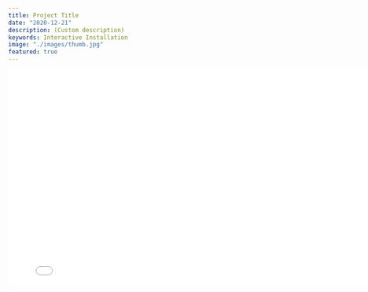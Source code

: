 ```yaml
---
title: Project Title
date: "2020-12-21"
description: (Custom description)
keywords: Interactive Installation
image: "./images/thumb.jpg"
featured: true
---
```


<iframe src="//player.vimeo.com/video/83819049?portrait=0" width="800" height="440" frameborder="0" webkitallowfullscreen mozallowfullscreen allowfullscreen></iframe>
